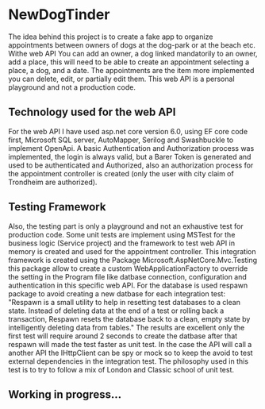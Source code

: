 # NewDogTinder
The idea behind this project is to create a fake app to organize appointments between owners of dogs at the dog-park or at the beach etc.
Withe web API You can add an owner, a dog linked mandatorily to an owner, add a place, this will need to be able to create an appointment selecting a place, a dog, and a date. The appointments are the item more implemented you can delete, edit, or partially edit them.
This web API is a personal playground and not a production code.

## Technology used for the web API
For the web API I have used asp.net core version 6.0, using EF core code first, Microsoft SQL server, AutoMapper, Serilog and Swashbuckle to implement OpenApi.
A basic Authentication and Authorization process was implemented, the login is always valid, but a Barer Token is generated and used to be authenticated and Authorized, also an authorization process for the appointment controller is created (only the user with city claim of Trondheim are authorized).

## Testing Framework
Also, the testing part is only a playground and not an exhaustive test for production code. Some unit tests are implement using MSTest for the business logic (Service project) and the framework to test web API in memory is created and used for the appointment controller.
This integration framework is created using the Package Microsoft.AspNetCore.Mvc.Testing this package allow to create a custom WebApplicationFactory to override the setting in the Program file like datbase connection, configuration and authentication in this specific web API.
For the database is used respawn package to avoid creating a new datbase for each integration test:
"Respawn is a small utility to help in resetting test databases to a clean state. Instead of deleting data at the end of a test or rolling back a transaction, Respawn resets the database back to a clean, empty state by intelligently deleting data from tables." 
The results are excellent only the first test will require around 2 seconds to create the datbase after that respawn will made the test faster as unit test.
In the case the API will call a another API the IHttpClient can be spy or mock so to keep the avoid to test external dependencies in the integration test.
The philosophy used in this test is to try to follow a mix of London and Classic school of unit test.

## Working in progress…

